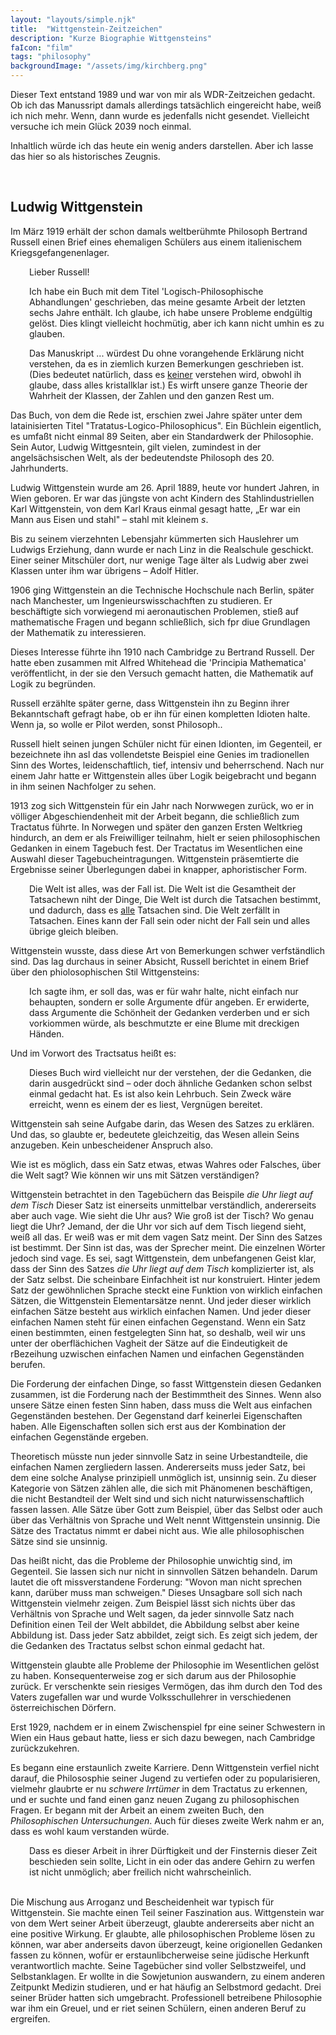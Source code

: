 ```yaml
---
layout: "layouts/simple.njk"
title:  "Wittgenstein-Zeitzeichen"
description: "Kurze Biographie Wittgensteins"
faIcon: "film"
tags: "philosophy"
backgroundImage: "/assets/img/kirchberg.png"
---
```


Dieser Text entstand 1989 und war von mir als WDR-Zeitzeichen gedacht. Ob ich das Manussript damals allerdings tatsächlich eingereicht habe, weiß ich nich mehr. Wenn, dann wurde es jedenfalls nicht gesendet. Vielleicht versuche ich mein Glück 2039 noch einmal.

Inhaltlich würde ich das heute ein wenig anders darstellen. Aber ich lasse das hier so als historisches Zeugnis.

<br>

## Ludwig Wittgenstein

Im März 1919 erhält der schon damals weltberühmte Philosoph Bertrand Russell einen Brief eines ehemaligen Schülers aus einem italienischem Kriegsgefangenenlager.

<div style="padding-left: 30px;">
Lieber Russell!

Ich habe ein Buch mit dem Titel 'Logisch-Philosophische Abhandlungen' geschrieben, das meine gesamte Arbeit der letzten sechs Jahre enthält. Ich glaube, ich habe unsere Probleme endgültig gelöst. Dies klingt vielleicht hochmütig, aber ich kann nicht umhin es zu glauben.

Das Manuskript ... würdest Du ohne vorangehende Erklärung nicht verstehen, da es in ziemlich kurzen Bemerkungen geschrieben ist. (Dies bedeutet natürlich, dass es <u>keiner</u> verstehen wird, obwohl ih glaube, dass alles kristallklar ist.) Es wirft unsere ganze Theorie der Wahrheit der Klassen, der Zahlen und den ganzen Rest um.
</div>

Das Buch, von dem die Rede ist, erschien zwei Jahre später unter dem latainisierten Titel "Tratatus-Logico-Philosophicus". Ein Büchlein eigentlich, es umfaßt nicht einmal 89 Seiten, aber ein Standardwerk der Philosophie. Sein Autor, Ludwig Wittgesntein, gilt vielen, zumindest in der angelsächsischen Welt, als der bedeutendste Philosoph des 20. Jahrhunderts.

Ludwig Wittgenstein wurde am 26. April 1889, heute vor hundert Jahren, in Wien geboren. Er war das jüngste von acht Kindern des Stahlindustriellen Karl Wittgenstein, von dem Karl Kraus einmal gesagt hatte, „Er war ein Mann aus Eisen und stahl" – stahl mit kleinem *s*.

Bis zu seinem vierzehnten Lebensjahr kümmerten sich Hauslehrer um Ludwigs Erziehung, dann wurde er nach Linz in die Realschule geschickt. Einer seiner Mitschüler dort, nur wenige Tage älter als Ludwig aber zwei Klassen unter ihm war übrigens – Adolf Hitler.

1906 ging Wittgenstein an die Technische Hochschule nach Berlin, später nach Manchester, um Ingenieurswisschachften zu studieren. Er beschäftigte sich vorwiegend mi aeronautischen Problemen, stieß auf mathematische Fragen und begann schließlich, sich fpr diue Grundlagen der Mathematik zu interessieren.

Dieses Interesse führte ihn 1910 nach Cambridge zu Bertrand Russell. Der hatte eben zusammen mit Alfred Whitehead die 'Principia Mathematica' veröffentlicht, in der sie den Versuch gemacht hatten, die Mathematik auf Logik zu begründen.

Russell erzählte später gerne, dass Wittgenstein ihn zu Beginn ihrer Bekanntschaft gefragt habe, ob er ihn für einen kompletten Idioten halte. Wenn ja, so wolle er Pilot werden, sonst Philosoph..

Russell hielt seinen jungen Schüler nicht für einen Idionten, im Gegenteil, er bezeichnete ihn asl das vollendetste Beispiel eine Genies im tradionellen Sinn des Wortes, leidenschaftlich, tief, intensiv und beherrschend. Nach nur einem Jahr hatte er Wittgenstein alles über Logik beigebracht und begann in ihm seinen Nachfolger zu sehen.

1913 zog sich Wittgenstein für ein Jahr nach Norwwegen zurück, wo er in völliger Abgeschiendenheit mit der Arbeit begann, die schließlich zum Tractatus führte. In Norwegen und später den ganzen Ersten Weltkrieg hindurch, an dem er als Freiwilliger teilnahm, hielt er seien philosophischen Gedanken in einem Tagebuch fest. Der Tractatus im Wesentlichen eine Auswahl dieser Tagebucheintragungen. Wittgenstein präsemtierte die Ergebnisse seiner Überlegungen dabei in knapper, aphoristischer Form.

<div style="padding-left: 30px;">
Die Welt ist alles, was der Fall ist. Die Welt ist die Gesamtheit der Tatsachewn niht der Dinge, Die Welt ist durch die Tatsachen bestimmt, und dadurch, dass es <u>alle</u> Tatsachen sind. Die Welt zerfällt in Tatsachen. Eines kann der Fall sein oder nicht der Fall sein und alles übrige gleich bleiben.
</div>

Wittgenstein wusste, dass diese Art von Bemerkungen schwer verfständlich sind. Das lag durchaus in seiner Absicht, Russell berichtet in einem Brief über den phiolosophischen Stil Wittgensteins:

<div style="padding-left: 30px;">
Ich sagte ihm, er soll das, was er für wahr halte, nicht einfach nur behaupten, sondern er solle Argumente dfür angeben. Er erwiderte, dass Argumente die Schönheit der Gedanken verderben und er sich vorkiommen würde, als beschmutzte er eine Blume mit dreckigen Händen.
</div>

Und im Vorwort des Tractsatus heißt es:

<div style="padding-left: 30px;">
Dieses Buch wird vielleicht nur der verstehen, der die Gedanken, die darin ausgedrückt sind – oder doch ähnliche Gedanken schon selbst einmal gedacht hat. Es ist also kein Lehrbuch. Sein Zweck wäre erreicht, wenn es einem der es liest, Vergnügen bereitet.
</div>

Wittgenstein sah seine Aufgabe darin, das Wesen des Satzes zu erklären. Und das, so glaubte er, bedeutete gleichzeitig, das Wesen allein Seins anzugeben. Kein unbescheidener Anspruch also.

Wie ist es möglich, dass ein Satz etwas, etwas Wahres oder Falsches, über die Welt sagt? Wie können wir uns mit Sätzen verständigen?

Wittgenstein betrachtet in den Tagebüchern das Beispile *die Uhr liegt auf dem Tisch* Dieser Satz ist einerseits unmittelbar verständlich, andererseits aber auch vage. Wie sieht die Uhr aus? Wie groß ist der Tisch? Wo genau liegt die Uhr? Jemand, der die Uhr vor sich auf dem Tisch liegend sieht, weiß all das. Er weiß was er mit dem vagen Satz meint. Der Sinn des Satzes ist bestimmt. Der Sinn ist das, was der Sprecher meint. Die einzelnen Wörter jedoch sind vage. Es sei, sagt Wittgenstein, dem unbefangenen Geist klar, dass der Sinn des Satzes *die Uhr liegt auf dem Tisch* komplizierter ist, als der Satz selbst. Die scheinbare Einfachheit ist nur konstruiert. Hinter jedem Satz der gewöhnlichen Sprache steckt eine Funktion von wirklich einfachen Sätzen, die Wittgenstein Elementarsätze nennt. Und jeder dieser wirklich einfachen Sätze besteht aus wirklich einfachen Namen. Und jeder dieser einfachen Namen steht für einen einfachen Gegenstand. Wenn ein Satz einen bestimmten, einen festgelegten Sinn hat, so deshalb, weil wir uns unter der oberflächichen Vagheit der Sätze auf die Eindeutigkeit de rBezeihung uzwischen einfachen Namen und einfachen Gegenständen berufen.

Die Forderung der einfachen Dinge, so fasst Wittgenstein diesen Gedanken zusammen, ist die Forderung nach der Bestimmtheit des Sinnes. Wenn also unsere Sätze einen festen Sinn haben, dass muss die Welt aus einfachen Gegenständen bestehen. Der Gegenstand darf keinerlei Eigenschaften haben. Alle Eigenschaften sollen sich erst aus der Kombination der einfachen Gegenstände ergeben.

Theoretisch müsste nun jeder sinnvolle Satz in seine Urbestandteile, die einfachen Namen zergliedern lassen. Andererseits muss jeder Satz, bei dem eine solche Analyse prinzipiell unmöglich ist, unsinnig sein. Zu dieser Kategorie von Sätzen zählen alle, die sich mit Phänomenen beschäftigen, die nicht Bestandteil der Welt sind und sich nicht naturwissenschaftlich fassen lassen. Alle Sätze über Gott zum Beispiel, über das Selbst oder auch über das Verhältnis von Sprache und Welt nennt Wittgenstein unsinnig. Die Sätze des Tractatus nimmt er dabei nicht aus. Wie alle philosophischen Sätze sind sie unsinnig.

Das heißt nicht, das die Probleme der Philosophie unwichtig sind, im Gegenteil. Sie lassen sich nur nicht in sinnvollen Sätzen behandeln. Darum lautet die oft missverstandene Forderung: "Wovon man nicht sprechen kann, darüber muss man schweigen." Dieses Unsagbare soll sich nach Wittgenstein vielmehr zeigen. Zum Beispiel lässt sich nichts über das Verhältnis von Sprache und Welt sagen, da jeder sinnvolle Satz nach Definition einen Teil der Welt abbildet, die Abbildung selbst aber keine Abbildung ist. Dass jeder Satz abbildet, zeigt sich. Es zeigt sich jedem, der die Gedanken des Tractatus selbst schon einmal gedacht hat.

Wittgenstein glaubte alle Probleme der Philosophie im Wesentlichen gelöst zu haben. Konsequenterweise zog er sich darum aus der Philosophie zurück. Er verschenkte sein riesiges Vermögen, das ihm durch den Tod des Vaters zugefallen war und wurde Volksschullehrer in verschiedenen österreichischen Dörfern.

Erst 1929, nachdem er in einem Zwischenspiel fpr eine seiner Schwestern in Wien ein Haus gebaut hatte, liess er sich dazu bewegen, nach Cambridge zurückzukehren.

Es begann eine erstaunlich zweite Karriere. Denn Wittgenstein verfiel nicht darauf, die Philososphie seiner Jugend zu vertiefen oder zu popularisieren, vielmehr glaubrte er nu *schwere Irrtümer* in dem Tractatus zu erkennen, und er suchte und fand einen ganz neuen Zugang zu philosophischen Fragen. Er begann mit der Arbeit an einem zweiten Buch, den *Philosophischen Untersuchungen*. Auch für dieses zweite Werk nahm er an, dass es wohl kaum verstanden würde.

<div style="padding-left: 30px;">
Dass es dieser Arbeit in ihrer Dürftigkeit und der Finsternis dieser Zeit beschieden sein sollte, Licht in ein oder das andere Gehirn zu werfen ist nicht unmöglich; aber freilich nicht wahrscheinlich.
</div>

<br>

Die Mischung aus Arroganz und Bescheidenheit war typisch für Wittgenstein. Sie machte einen Teil seiner Faszination aus. Wittgenstein war von dem Wert seiner Arbeit überzeugt, glaubte andererseits aber nicht an eine positive Wirkung. Er glaubte, alle philosophischen Probleme lösen zu können, war aber anderseits davon überzeugt, keine origionellen Gedanken fassen zu können, wofür er erstaunlibcherweise seine jüdische Herkunft verantwortlich machte. Seine Tagebücher sind voller Selbstzweifel, und Selbstanklagen. Er wollte in die Sowjetunion auswandern, zu einem anderen Zeitpunkt Medizin studieren, und er hat häufig an Selbstmord gedacht. Drei seiner Brüder hatten sich umgebracht. Professionell betreibene Philosophie war ihm ein Greuel, und er riet seinen Schülern, einen anderen Beruf zu ergreifen.








